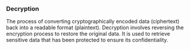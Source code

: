 ### Decryption

The process of converting cryptographically encoded data (ciphertext) back into a readable format (plaintext). Decryption involves reversing the encryption process to restore the original data. It is used to retrieve sensitive data that has been protected to ensure its confidentiality.
